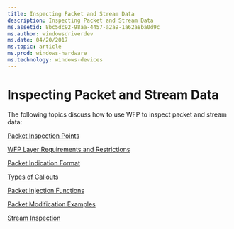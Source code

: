 ```yaml
---
title: Inspecting Packet and Stream Data
description: Inspecting Packet and Stream Data
ms.assetid: 8bc5dc92-98aa-4457-a2a9-1a62a8ba0d9c
ms.author: windowsdriverdev
ms.date: 04/20/2017
ms.topic: article
ms.prod: windows-hardware
ms.technology: windows-devices
---
```


# Inspecting Packet and Stream Data


The following topics discuss how to use WFP to inspect packet and stream data:

[Packet Inspection Points](packet-inspection-points.md)

[WFP Layer Requirements and Restrictions](wfp-layer-requirements-and-restrictions.md)

[Packet Indication Format](packet-indication-format.md)

[Types of Callouts](types-of-callouts.md)

[Packet Injection Functions](packet-injection-functions.md)

[Packet Modification Examples](packet-modification-examples.md)

[Stream Inspection](stream-inspection.md)

 

 





